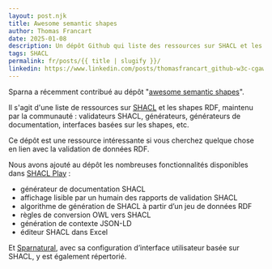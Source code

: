 ```yaml
---
layout: post.njk
title: Awesome semantic shapes
author: Thomas Francart
date: 2025-01-08
description: Un dépôt Github qui liste des ressources sur SHACL et les Shapes RDF
tags: SHACL
permalink: fr/posts/{{ title | slugify }}/
linkedin: https://www.linkedin.com/posts/thomasfrancart_github-w3c-cgawesome-semantic-shapes-activity-7282682509249638400-F-6f?utm_source=share&utm_medium=member_desktop
---
```


<p class="lead">Sparna a récemment contribué au dépôt "<a href="https://github.com/w3c-cg/awesome-semantic-shapes">awesome semantic shapes</a>".</p>

Il s'agit d'une liste de ressources sur [SHACL](https://www.w3.org/TR/shacl/) et les shapes RDF, maintenu par la communauté : validateurs SHACL, générateurs, générateurs de documentation, interfaces basées sur les shapes, etc.

Ce dépôt est une ressource intéressante si vous cherchez quelque chose en lien avec la validation de données RDF.

Nous avons ajouté au dépôt les nombreuses fonctionnalités disponibles dans [SHACL Play](https://shacl-play.sparna.fr) :
 - générateur de documentation SHACL
 - affichage lisible par un humain des rapports de validation SHACL
 - algorithme de génération de SHACL à partir d’un jeu de données RDF
 - règles de conversion OWL vers SHACL
 - génération de contexte JSON-LD
 - éditeur SHACL dans Excel

Et [Sparnatural](https://sparnatural.eu), avec sa configuration d’interface utilisateur basée sur SHACL, y est également répertorié.
